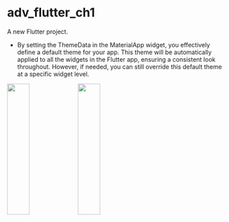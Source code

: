 # adv_flutter_ch1

A new Flutter project.


* By setting the ThemeData in the MaterialApp widget, you effectively define a default theme for your app. This theme will be automatically applied to all the widgets in the Flutter app, ensuring a consistent look throughout. However, if needed, you can still override this default theme at a specific widget level.


<p>
  <img src="https://github.com/Krupaparmar30/AdvFlutterCh1/assets/149374671/add185ee-6517-4841-aa66-d14dbb95f723"height=28% width=32%>
    <img src="https://github.com/Krupaparmar30/AdvFlutterCh1/assets/149374671/bb9b043a-b366-4f9e-98ce-68591946f454"height=28% width=32%>

</p>
